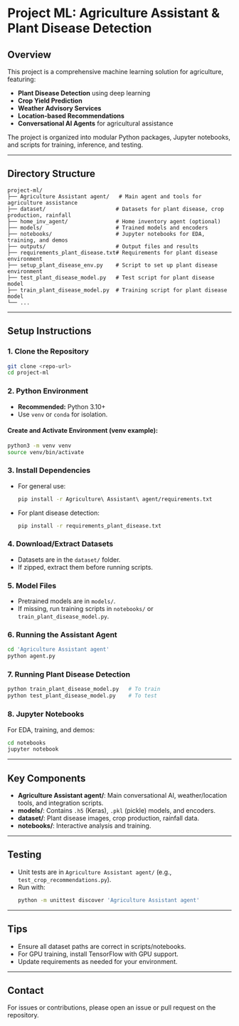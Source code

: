 # Project ML: Agriculture Assistant & Plant Disease Detection

## Overview
This project is a comprehensive machine learning solution for agriculture, featuring:
- **Plant Disease Detection** using deep learning
- **Crop Yield Prediction**
- **Weather Advisory Services**
- **Location-based Recommendations**
- **Conversational AI Agents** for agricultural assistance

The project is organized into modular Python packages, Jupyter notebooks, and scripts for training, inference, and testing.

---

## Directory Structure
```
project-ml/
├── Agriculture Assistant agent/   # Main agent and tools for agriculture assistance
├── dataset/                      # Datasets for plant disease, crop production, rainfall
├── home_inv_agent/               # Home inventory agent (optional)
├── models/                       # Trained models and encoders
├── notebooks/                    # Jupyter notebooks for EDA, training, and demos
├── outputs/                      # Output files and results
├── requirements_plant_disease.txt# Requirements for plant disease environment
├── setup_plant_disease_env.py    # Script to set up plant disease environment
├── test_plant_disease_model.py   # Test script for plant disease model
├── train_plant_disease_model.py  # Training script for plant disease model
└── ...
```

---

## Setup Instructions

### 1. Clone the Repository
```bash
git clone <repo-url>
cd project-ml
```

### 2. Python Environment
- **Recommended:** Python 3.10+
- Use `venv` or `conda` for isolation.

#### Create and Activate Environment (venv example):
```bash
python3 -m venv venv
source venv/bin/activate
```

### 3. Install Dependencies
- For general use:
  ```bash
  pip install -r Agriculture\ Assistant\ agent/requirements.txt
  ```
- For plant disease detection:
  ```bash
  pip install -r requirements_plant_disease.txt
  ```

### 4. Download/Extract Datasets
- Datasets are in the `dataset/` folder.
- If zipped, extract them before running scripts.

### 5. Model Files
- Pretrained models are in `models/`.
- If missing, run training scripts in `notebooks/` or `train_plant_disease_model.py`.

### 6. Running the Assistant Agent
```bash
cd 'Agriculture Assistant agent'
python agent.py
```

### 7. Running Plant Disease Detection
```bash
python train_plant_disease_model.py   # To train
python test_plant_disease_model.py    # To test
```

### 8. Jupyter Notebooks
For EDA, training, and demos:
```bash
cd notebooks
jupyter notebook
```

---

## Key Components
- **Agriculture Assistant agent/**: Main conversational AI, weather/location tools, and integration scripts.
- **models/**: Contains `.h5` (Keras), `.pkl` (pickle) models, and encoders.
- **dataset/**: Plant disease images, crop production, rainfall data.
- **notebooks/**: Interactive analysis and training.

---

## Testing
- Unit tests are in `Agriculture Assistant agent/` (e.g., `test_crop_recommendations.py`).
- Run with:
  ```bash
  python -m unittest discover 'Agriculture Assistant agent'
  ```

---

## Tips
- Ensure all dataset paths are correct in scripts/notebooks.
- For GPU training, install TensorFlow with GPU support.
- Update requirements as needed for your environment.

---

## Contact
For issues or contributions, please open an issue or pull request on the repository.
